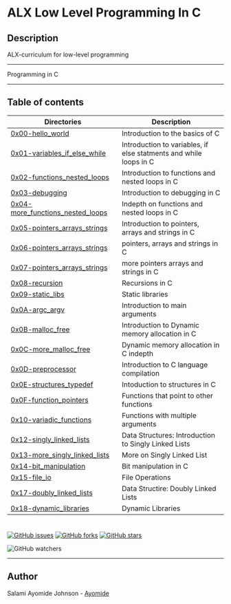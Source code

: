 # ALX Low Level Programming In C
## Description
ALX-curriculum for low-level programming

---

Programming in C

---

## Table of contents
Directories | Description
----------- | -----------
[0x00-hello_world](./0x00-hello_world) | Introduction to the basics of C
[0x01-variables_if_else_while](./0x01-variables_if_else_while) | Introduction to variables, if else statments and while loops in C
[0x02-functions_nested_loops](./0x02-functions_nested_loops) | Introduction to functions and nested loops in C
[0x03-debugging](./0x03-debugging) | Introduction to debugging in C
[0x04-more_functions_nested_loops](./0x04-more_functions_nested_loops) | Indepth on functions and nested loops in C
[0x05-pointers_arrays_strings](./0x05-pointers_arrays_strings) | Introduction to pointers, arrays and strings in C
[0x06-pointers_arrays_strings](./0x06-pointers_arrays_strings) | pointers, arrays and strings in C
[0x07-pointers_arrays_strings](./0x07-pointers_arrays_strings) | more pointers arrays and strings in C
[0x08-recursion](./0x08-recursion) | Recursions in C
[0x09-static_libs](./0x09-static_libraries) | Static libraries
[0x0A-argc_argv](./0x0A-argc_argv) | Introduction to main arguments
[0x0B-malloc_free](./0x0B-malloc_free) | Introduction to Dynamic memory allocation in C
[0x0C-more_malloc_free](./0x0C-more_malloc_free) | Dynamic memory allocation in C indepth
[0x0D-preprocessor](./0x0D-preprocessor) | Introduction to C language compilation
[0x0E-structures_typedef](./0x0E-structures_typedef) | Intoduction to structures in C
[0x0F-function_pointers](./0x0F-function_pointers) | Functions that point to other functions
[0x10-variadic_functions](./0x10-variadic_functions) | Functions with multiple arguments
[0x12-singly_linked_lists](./0x12-singly_linked_lists) | Data Structures: Introduction to Singly Linked Lists
[0x13-more_singly_linked_lists](./0x13-more_singly_linked_lists) | More on Singly Linked List
[0x14-bit_manipulation](./0x14-bit_manipulation) | Bit manipulation in C
[0x15-file_io](./0x15-file_io) | File Operations
[0x17-doubly_linked_lists](./0x17-doubly_linked_lists) | Data Structire: Doubly Linked Lists
[0x18-dynamic_libraries](./0x18-dynamic_libraries) | Dynamic Libraries


#

[![GitHub issues](https://img.shields.io/github/issues/Royalboe/alx-low_level_programming)](https://github.com/Royalboe/alx-low_level_programming/issues)  [![GitHub forks](https://img.shields.io/github/forks/Royalboe/alx-low_level_programming)](https://github.com/Royalboe/alx-low_level_programming/network)  [![GitHub stars](https://img.shields.io/github/stars/Royalboe/alx-low_level_programming)](https://github.com/Royalboe/alx-low_level_programming/stargazers)

![GitHub watchers](https://img.shields.io/github/watchers/Royalboe/alx-low_level_programming?style=social)



---

## Author
 Salami Ayomide Johnson - [Ayomide](https://github.com/Royalboe)

